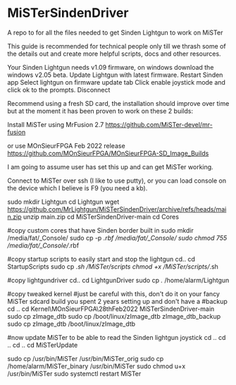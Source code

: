 # MiSTerSindenDriver
A repo to for all the files needed to get Sinden Lightgun to work on MiSTer

This guide is recommended for technical people only till we thrash some of the details out
and create more helpful scripts, docs and other resources.

Your Sinden Lightgun needs v1.09 firmware, on windows download the windows v2.05 beta.
Update Lightgun with latest firmware.
Restart Sinden app
Select lightgun on firmware update tab
Click enable joystick mode and click ok to the prompts.
Disconnect

Recommend using a fresh SD card, the installation should improve over time but at the moment
it has been proven to work on these 2 builds:

Install MiSTer using MrFusion 2.7 
https://github.com/MiSTer-devel/mr-fusion

or use MOnSieurFPGA Feb 2022 release
https://github.com/MOnSieurFPGA/MOnSieurFPGA-SD_Image_Builds

I am going to assume user has set this up and can get MiSTer working.

Connect to MiSTer over ssh (I like to use putty), or you can load console on the device which I believe is F9 (you need a kb).

sudo mkdir Lightgun
cd Lightgun
wget https://github.com/MrLightgun/MiSTerSindenDriver/archive/refs/heads/main.zip
unzip main.zip
cd MiSTerSindenDriver-main
cd Cores

#copy custom cores that have Sinden border built in
sudo mkdir /media/fat/_Console/
sudo cp -p *.rbf /media/fat/_Console/
sudo chmod 755 /media/fat/_Console/*.rbf

#copy startup scripts to easily start and stop the lightgun
cd..
cd StartupScripts
sudo cp *.sh /MiSTer/scripts
chmod +x /MiSTer/scripts/*.sh

#copy lightgundriver
cd..
cd LightgunDriver
sudo cp *.* /home/alarm/Lightgun

#copy tweaked kernel
#just be careful with this, don't do it on your fancy MiSTer sdcard build you spent 2 years setting up and don't have a #backup
cd ..
cd Kernel\MOnSieurFPGA\28thFeb2022
MiSTerSindenDriver-main
sudo cp zImage_dtb 
sudo cp /boot/linux/zImage_dtb zImage_dtb_backup
sudo cp zImage_dtb /boot/linux/zImage_dtb

#now update MiSTer to be able to read the Sinden lightgun joystick
cd ..
cd ..
cd ..
cd MiSTerUpdate

sudo cp /usr/bin/MiSTer /usr/bin/MiSTer_orig
sudo cp /home/alarm/MiSTer_binary /usr/bin/MiSTer
sudo chmod u+x /usr/bin/MiSTer
sudo systemctl restart MiSTer






